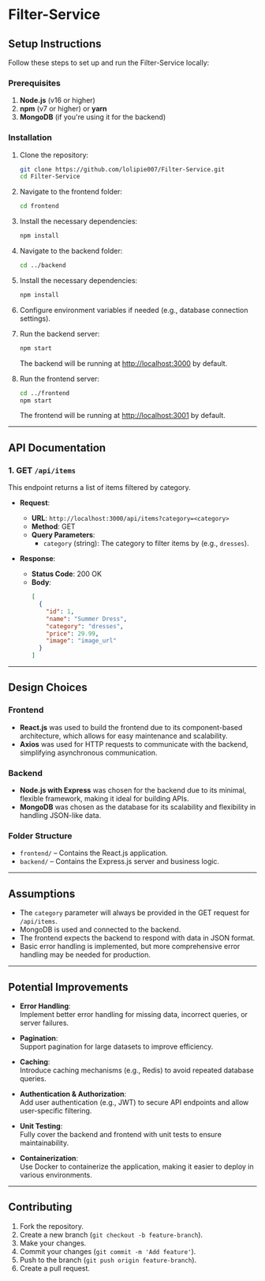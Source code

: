 
# Filter-Service

## Setup Instructions

Follow these steps to set up and run the Filter-Service locally:

### Prerequisites

1. **Node.js** (v16 or higher)  
2. **npm** (v7 or higher) or **yarn**  
3. **MongoDB** (if you're using it for the backend)

### Installation

1. Clone the repository:  
   ```bash
   git clone https://github.com/lolipie007/Filter-Service.git
   cd Filter-Service
   ```

2. Navigate to the frontend folder:  
   ```bash
   cd frontend
   ```

3. Install the necessary dependencies:  
   ```bash
   npm install
   ```

4. Navigate to the backend folder:  
   ```bash
   cd ../backend
   ```

5. Install the necessary dependencies:  
   ```bash
   npm install
   ```

6. Configure environment variables if needed (e.g., database connection settings).

7. Run the backend server:  
   ```bash
   npm start
   ```
   The backend will be running at [http://localhost:3000](http://localhost:3000) by default.

8. Run the frontend server:  
   ```bash
   cd ../frontend
   npm start
   ```
   The frontend will be running at [http://localhost:3001](http://localhost:3001) by default.

---

## API Documentation

### 1. GET `/api/items`

This endpoint returns a list of items filtered by category.

- **Request**:  
  - **URL**: `http://localhost:3000/api/items?category=<category>`  
  - **Method**: GET  
  - **Query Parameters**:  
    - `category` (string): The category to filter items by (e.g., `dresses`).  

- **Response**:  
  - **Status Code**: 200 OK  
  - **Body**:  
    ```json
    [
      {
        "id": 1,
        "name": "Summer Dress",
        "category": "dresses",
        "price": 29.99,
        "image": "image_url"
      }
    ]
    ```

---

## Design Choices

### Frontend

- **React.js** was used to build the frontend due to its component-based architecture, which allows for easy maintenance and scalability.  
- **Axios** was used for HTTP requests to communicate with the backend, simplifying asynchronous communication.

### Backend

- **Node.js with Express** was chosen for the backend due to its minimal, flexible framework, making it ideal for building APIs.  
- **MongoDB** was chosen as the database for its scalability and flexibility in handling JSON-like data.

### Folder Structure

- `frontend/` – Contains the React.js application.  
- `backend/` – Contains the Express.js server and business logic.

---

## Assumptions

- The `category` parameter will always be provided in the GET request for `/api/items`.  
- MongoDB is used and connected to the backend.  
- The frontend expects the backend to respond with data in JSON format.  
- Basic error handling is implemented, but more comprehensive error handling may be needed for production.

---

## Potential Improvements

- **Error Handling**:  
  Implement better error handling for missing data, incorrect queries, or server failures.

- **Pagination**:  
  Support pagination for large datasets to improve efficiency.

- **Caching**:  
  Introduce caching mechanisms (e.g., Redis) to avoid repeated database queries.

- **Authentication & Authorization**:  
  Add user authentication (e.g., JWT) to secure API endpoints and allow user-specific filtering.

- **Unit Testing**:  
  Fully cover the backend and frontend with unit tests to ensure maintainability.

- **Containerization**:  
  Use Docker to containerize the application, making it easier to deploy in various environments.

---

## Contributing

1. Fork the repository.  
2. Create a new branch (`git checkout -b feature-branch`).  
3. Make your changes.  
4. Commit your changes (`git commit -m 'Add feature'`).  
5. Push to the branch (`git push origin feature-branch`).  
6. Create a pull request.
